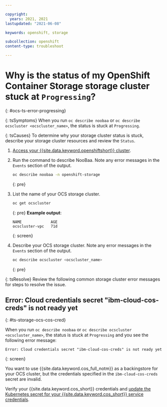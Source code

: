```yaml
---

copyright:
  years: 2021, 2021
lastupdated: "2021-06-08"

keywords: openshift, storage

subcollection: openshift
content-type: troubleshoot

---
```


# Why is the status of my OpenShift Container Storage storage cluster stuck at `Progressing`?
{: #ocs-ts-error-progressing}

{: tsSymptoms}
When you run `oc describe noobaa` or `oc describe ocscluster <ocscluster_name>`, the status is stuck at `Progressing`. 

{: tsCauses}
To determine why your storage cluster status is stuck, describe your storage cluster resources and review the `Status`.

1. [Access your {{site.data.keyword.openshiftshort}} cluster](/docs/openshift?topic=openshift-access_cluster).

2. Run the command to describe NooBaa. Note any error messages in the `Events` section of the output.
   ```sh 
   oc describe noobaa -n openshift-storage
   ```
   {: pre}

3. List the name of your OCS storage cluster.
   ```sh
   oc get ocscluster
   ```
   {: pre}
   **Example output**:
   ```
   NAME             AGE
   ocscluster-vpc   71d
   ```
   {: screen}

4. Describe your OCS storage cluster. Note any error messages in the `Events` section of the output.
   ```sh 
   oc describe ocscluster <ocscluster_name>
   ```
   {: pre}

{: tsResolve}
Review the following common storage cluster error messages for steps to resolve the issue.




## Error: Cloud credentials secret "ibm-cloud-cos-creds" is not ready yet
{: #ts-storage-ocs-cos-cred}

When you run `oc describe noobaa` or `oc describe ocscluster <ocscluster_name>`, the status is stuck at `Progressing` and you see the following error message:
   ```
   Error: Cloud credentials secret "ibm-cloud-cos-creds" is not ready yet
   ```
   {: screen}

You want to use {{site.data.keyword.cos_full_notm}} as a backingstore for your OCS cluster, but the credentials specified in the `ibm-cloud-cos-creds` secret are invalid. 

Verify your {{site.data.keyword.cos_short}} credentials and [update the Kubernetes secret for your {{site.data.keyword.cos_short}} service credentials](/docs/openshift?topic=openshift-object_storage#create_cos_secret).

